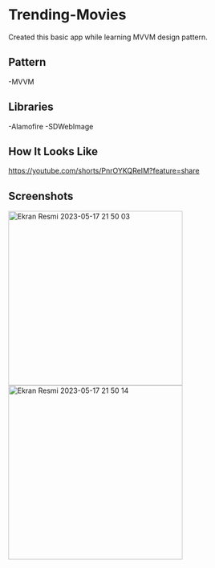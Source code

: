 # Trending-Movies
Created this basic app while learning MVVM design pattern.

## Pattern
-MVVM

## Libraries
-Alamofire
-SDWebImage

## How It Looks Like
https://youtube.com/shorts/PnrOYKQReIM?feature=share

## Screenshots

<img width="347" alt="Ekran Resmi 2023-05-17 21 50 03" src="https://github.com/baykaramikail/Trending-Movies/assets/96432023/2681699c-981d-4892-b28c-5bf3972c1ffd">
<img width="347" alt="Ekran Resmi 2023-05-17 21 50 14" src="https://github.com/baykaramikail/Trending-Movies/assets/96432023/4e83ce6c-85c4-44eb-870e-3fd3ba2406de">
